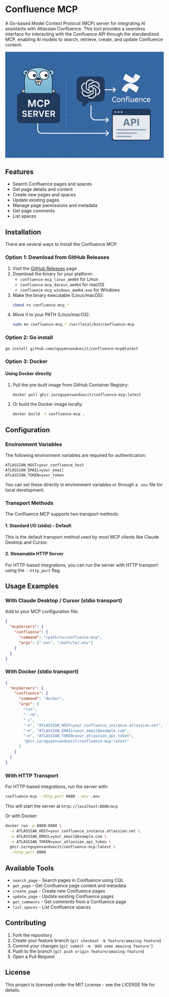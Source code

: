 # Confluence MCP

A Go-based Model Context Protocol (MCP) server for integrating AI assistants with Atlassian Confluence. This tool provides a seamless interface for interacting with the Confluence API through the standardized MCP, enabling AI models to search, retrieve, create, and update Confluence content.

![](/assets//thumbnail.webp)

## Features

- Search Confluence pages and spaces
- Get page details and content
- Create new pages and spaces
- Update existing pages
- Manage page permissions and metadata
- Get page comments
- List spaces

## Installation

There are several ways to install the Confluence MCP:

### Option 1: Download from GitHub Releases

1. Visit the [GitHub Releases](https://github.com/nguyenvanduocit/confluence-mcp/releases) page
2. Download the binary for your platform:
   - `confluence-mcp_linux_amd64` for Linux
   - `confluence-mcp_darwin_amd64` for macOS
   - `confluence-mcp_windows_amd64.exe` for Windows
3. Make the binary executable (Linux/macOS):
   ```bash
   chmod +x confluence-mcp_*
   ```
4. Move it to your PATH (Linux/macOS):
   ```bash
   sudo mv confluence-mcp_* /usr/local/bin/confluence-mcp
   ```

### Option 2: Go install
```bash
go install github.com/nguyenvanduocit/confluence-mcp@latest
```

### Option 3: Docker

#### Using Docker directly
1. Pull the pre-built image from GitHub Container Registry:
   ```bash
   docker pull ghcr.io/nguyenvanduocit/confluence-mcp:latest
   ```

2. Or build the Docker image locally:
   ```bash
   docker build -t confluence-mcp .
   ```

## Configuration

### Environment Variables
The following environment variables are required for authentication:
```
ATLASSIAN_HOST=your_confluence_host
ATLASSIAN_EMAIL=your_email
ATLASSIAN_TOKEN=your_token
```

You can set these directly in environment variables or through a `.env` file for local development.

### Transport Methods

The Confluence MCP supports two transport methods:

#### 1. Standard I/O (stdio) - Default
This is the default transport method used by most MCP clients like Claude Desktop and Cursor.

#### 2. Streamable HTTP Server
For HTTP-based integrations, you can run the server with HTTP transport using the `--http_port` flag.

## Usage Examples

### With Claude Desktop / Cursor (stdio transport)

Add to your MCP configuration file:

```json
{
  "mcpServers": {
    "confluence": {
      "command": "/path/to/confluence-mcp",
      "args": ["-env", "/path/to/.env"]
    }
  }
}
```

### With Docker (stdio transport)

```json
{
  "mcpServers": {
    "confluence": {
      "command": "docker",
      "args": [
        "run",
        "--rm",
        "-i",
        "-e", "ATLASSIAN_HOST=your_confluence_instance.atlassian.net",
        "-e", "ATLASSIAN_EMAIL=your_email@example.com",
        "-e", "ATLASSIAN_TOKEN=your_atlassian_api_token",
        "ghcr.io/nguyenvanduocit/confluence-mcp:latest"
      ]
    }
  }
}
```

### With HTTP Transport

For HTTP-based integrations, run the server with:

```bash
confluence-mcp --http_port 8080 --env .env
```

This will start the server at `http://localhost:8080/mcp`

Or with Docker:

```bash
docker run -p 8080:8080 \
  -e ATLASSIAN_HOST=your_confluence_instance.atlassian.net \
  -e ATLASSIAN_EMAIL=your_email@example.com \
  -e ATLASSIAN_TOKEN=your_atlassian_api_token \
  ghcr.io/nguyenvanduocit/confluence-mcp:latest \
  --http_port 8080
```

## Available Tools

- `search_page` - Search pages in Confluence using CQL
- `get_page` - Get Confluence page content and metadata
- `create_page` - Create new Confluence pages
- `update_page` - Update existing Confluence pages
- `get_comments` - Get comments from a Confluence page
- `list_spaces` - List Confluence spaces

## Contributing

1. Fork the repository
2. Create your feature branch (`git checkout -b feature/amazing-feature`)
3. Commit your changes (`git commit -m 'Add some amazing feature'`)
4. Push to the branch (`git push origin feature/amazing-feature`)
5. Open a Pull Request

## License

This project is licensed under the MIT License - see the LICENSE file for details.
